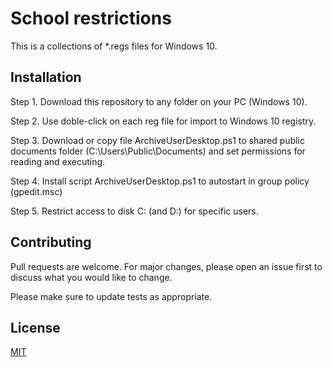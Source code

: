 # School restrictions

This is a collections of *.regs files for Windows 10.

## Installation

Step 1. Download this repository to any folder on your PC (Windows 10).

Step 2. Use doble-click on each reg file for import to Windows 10 registry.

Step 3. Download or copy file ArchiveUserDesktop.ps1 to shared public documents folder (C:\Users\Public\Documents) and set permissions for reading and executing.

Step 4. Install script ArchiveUserDesktop.ps1 to autostart in group policy (gpedit.msc)

Step 5. Restrict access to disk C: (and D:) for specific users.

## Contributing

Pull requests are welcome. For major changes, please open an issue first
to discuss what you would like to change.

Please make sure to update tests as appropriate.

## License

[MIT](https://choosealicense.com/licenses/mit/)